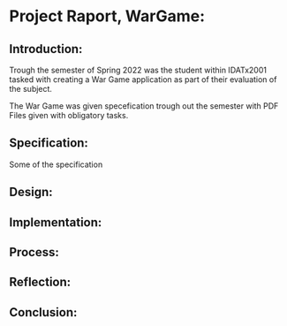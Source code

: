 # Project Raport, WarGame:

## Introduction:
Trough the semester of Spring 2022 was the student within IDATx2001 tasked with creating a War Game application as part of their evaluation of the subject.   

The War Game was given specefication trough out the semester with PDF Files given with obligatory tasks. 
## Specification:
Some of the specification
## Design:

## Implementation:

## Process:

## Reflection:

## Conclusion:


